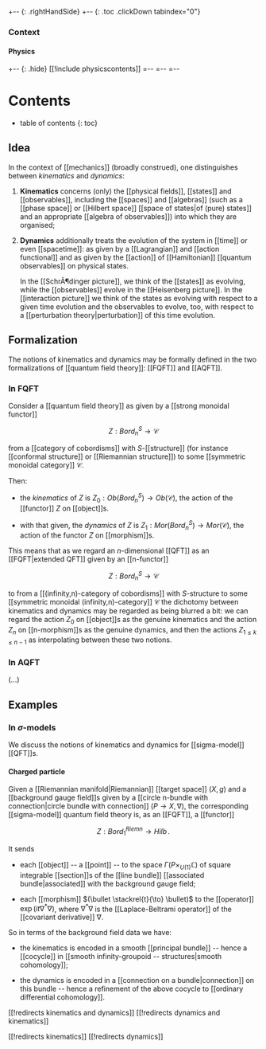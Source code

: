 
+-- {: .rightHandSide}
+-- {: .toc .clickDown tabindex="0"}
### Context
#### Physics
+-- {: .hide}
[[!include physicscontents]]
=--
=--
=--

# Contents
* table of contents
{: toc}

## Idea

In the context of [[mechanics]] (broadly construed), one distinguishes between *kinematics* and *dynamics*:

1. __Kinematics__ concerns (only) the [[physical fields]], [[states]] and [[observables]], including the [[spaces]] and [[algebras]] (such as a [[phase space]] or [[Hilbert space]] [[space of states|of (pure) states]] and an appropriate [[algebra of observables]]) into which they are organised;

2. __Dynamics__ additionally treats the evolution of the system in [[time]] or even [[spacetime]]: as given by a [[Lagrangian]] and [[action functional]] and as given by the [[action]] of [[Hamiltonian]] [[quantum observables]] on physical states.

   In the [[SchrÃ¶dinger picture]], we think of the [[states]] as evolving, while the [[observables]] evolve in the [[Heisenberg picture]]. In the [[interaction picture]] we think of the states as evolving with respect to a given time evolution and the observables to evolve, too, with respect to a [[perturbation theory|perturbation]] of this time evolution.


## Formalization

The notions of kinematics and dynamics may be formally defined in the two formalizations of [[quantum field theory]]: [[FQFT]] and [[AQFT]].


### In FQFT

Consider a [[quantum field theory]] as given by a [[strong monoidal functor]]

$$
  Z : Bord_n^S \to \mathcal{C}
$$

from a [[category of cobordisms]] with $S$-[[structure]] (for instance [[conformal structure]] or [[Riemannian structure]]) to some [[symmetric monoidal category]] $\mathcal{C}$.

Then:

* the _kinematics_ of $Z$ is $Z_0 : Ob(Bord_n^S) \to Ob(\mathcal{C})$, the action of the [[functor]] $Z$ on [[object]]s.

* with that given, the _dynamics_ of $Z$ is $Z_1 : Mor(Bord_n^S) \to Mor(\mathcal{C})$, the action of the functor $Z$ on [[morphism]]s.

This means that as we regard an $n$-dimensional [[QFT]] as an [[FQFT|extended QFT]] given by an [[n-functor]]

$$
  Z : Bord_n^S \to \mathcal{C}
$$

to from a [[(infinity,n)-category of cobordisms]] with $S$-structure to some [[symmetric monoidal (infinity,n)-category]] $\mathcal{C}$ the dichotomy between kinematics and dynamics may be regarded as being blurred a bit: we can regard the action $Z_0$ on [[object]]s as the genuine kinematics and the action $Z_n$ on [[n-morphism]]s as the genuine dynamics, and then the actions $Z_{1 \leq k \leq n-1}$ as interpolating between these two notions.


### In AQFT

(...)


## Examples

### In $\sigma$-models

We discuss the notions of kinematics and dynamics for [[sigma-model]] [[QFT]]s.


#### Charged particle

Given a  [[Riemannian manifold|Riemannian]] [[target space]] $(X,g)$ and a  [[background gauge field]]s given by a [[circle n-bundle with connection|circle bundle with connection]] $(P \to X, \nabla)$, the corresponding [[sigma-model]] quantum field theory is, as an [[FQFT]], a [[functor]]

$$
  Z : Bord_1^{Riemn} \to Hilb
  \,.
$$

It sends 

* each [[object]]  -- a [[point]] -- to the space $\Gamma(P \times_{U(1)} \mathbb{C})$ of square integrable [[section]]s of the [[line bundle]] [[associated bundle|associated]] with the background gauge field;

* each [[morphism]] $(\bullet \stackrel{t}{\to} \bullet)$ to the [[operator]] $\exp(i t \nabla^* \nabla)$, where $\nabla^* \nabla$ is the [[Laplace-Beltrami operator]] of the [[covariant derivative]] $\nabla$.

So in terms of the background field data we have: 

* the kinematics is encoded in a smooth [[principal bundle]] -- hence a [[cocycle]] in [[smooth infinity-groupoid -- structures|smooth cohomology]];

* the dynamics is encoded in a [[connection on a bundle|connection]] on this bundle -- hence a refinement of the above cocycle to [[ordinary differential cohomology]].



[[!redirects kinematics and dynamics]]
[[!redirects dynamics and kinematics]]

[[!redirects kinematics]]
[[!redirects dynamics]]
